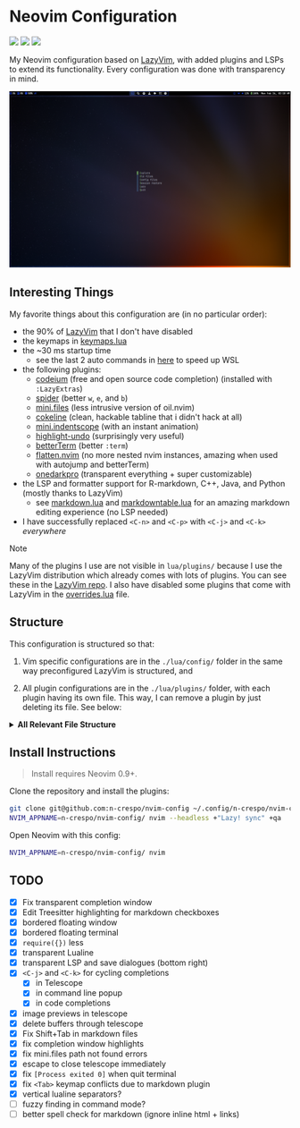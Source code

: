 # Neovim Configuration

<a href="https://dotfyle.com/n-crespo/nvim-config"><img src="https://dotfyle.com/n-crespo/nvim-config/badges/plugins?style=flat" /></a>
<a href="https://dotfyle.com/n-crespo/nvim-config"><img src="https://dotfyle.com/n-crespo/nvim-config/badges/leaderkey?style=flat" /></a>
<a href="https://dotfyle.com/n-crespo/nvim-config"><img src="https://dotfyle.com/n-crespo/nvim-config/badges/plugin-manager?style=flat" /></a>

My Neovim configuration based on [LazyVim](https://www.lazyvim.org), with added plugins and LSPs to extend its
functionality. Every configuration was done with transparency in mind.

  ![start screen](./images/starter.png)

## Interesting Things

My favorite things about this configuration are (in no particular order):

* the 90% of [LazyVim](https://www.lazyvim.org) that I don't have disabled
* the keymaps in [keymaps.lua](./lua/config/keymaps.lua)
* the ~30 ms startup time
  * see the last 2 auto commands in [here](./lua/config/autocmds.lua) to speed up WSL
* the following plugins:
  * [codeium](https://github.com/Exafunction/codeium.vim) (free and open source code completion) (installed with `:LazyExtras`)
  * [spider](https://github.com/chrisgrieser/nvim-spider) (better `w`, `e`, and `b`)
  * [mini.files](https://github.com/echasnovski/mini.files) (less intrusive version of oil.nvim)
  * [cokeline](https://github.com/willothy/nvim-cokeline) (clean, hackable tabline that i didn't hack at all)
  * [mini.indentscope](https://github.com/echasnovski/mini.indentscope) (with an instant animation)
  * [highlight-undo](https://github.com/tzachar/highlight-undo.nvim) (surprisingly very useful)
  * [betterTerm](https://github.com/CRAG666/betterTerm.nvim) (better `:term`)
  * [flatten.nvim](https://github.com/willothy/flatten.nvim) (no more nested nvim instances, amazing when used with autojump and betterTerm)
  * [onedarkpro](https://github.com/olimorris/onedarkpro.nvim) (transparent everything + super customizable)
* the LSP and formatter support for R-markdown, C++, Java, and Python (mostly thanks to LazyVim)
  * see [markdown.lua](./lua/plugins/markdown.lua) and [markdowntable.lua](./lua/plugins/markdowntable.lua) for an amazing markdown editing experience (no LSP needed)
* I have successfully replaced `<C-n>` and `<C-p>` with `<C-j>` and `<C-k>` *everywhere*

> [!Note]
> Many of the plugins I use are not visible in `lua/plugins/` because I
> use the LazyVim distribution which already comes with lots of plugins. You can
> see these in the [LazyVim repo](https://github.com/LazyVim/LazyVim). I also
> have disabled some plugins that come with LazyVim in the
> [overrides.lua](./lua/plugins/overrides.lua) file.

## Structure

This configuration is structured so that:

1) Vim specific configurations are in the
  `./lua/config/` folder  in the same way preconfigured LazyVim is structured, and

2) All plugin configurations are in the `./lua/plugins/` folder, with each
   plugin having its own file. This way, I can remove a plugin by just deleting
its file. See below:

<details>
  <summary><b>All Relevant File Structure</b></summary>

```txt
.
├── ftplugin
│  └── java.lua
├── lua
│  ├── config
│  │  ├── autocmds.lua
│  │  ├── keymaps.lua
│  │  ├── lazy.lua
│  │  └── options.lua
│  ├── plugins
│  │  ├── {plugin}.lua
│  │  └── ...
│  └── transparentlualine.lua
├── init.lua
└── README.md
```

</details>

## Install Instructions

> Install requires Neovim 0.9+.

Clone the repository and install the plugins:

```sh
git clone git@github.com:n-crespo/nvim-config ~/.config/n-crespo/nvim-config
NVIM_APPNAME=n-crespo/nvim-config/ nvim --headless +"Lazy! sync" +qa
```

Open Neovim with this config:

```sh
NVIM_APPNAME=n-crespo/nvim-config/ nvim
```

## TODO

- [x] Fix transparent completion window
- [x] Edit Treesitter highlighting for markdown checkboxes
- [x] bordered floating window
- [x] bordered floating terminal
- [x] `require({})` less
- [x] transparent Lualine
- [x] transparent LSP and save dialogues (bottom right)
- [x] `<C-j>` and `<C-k>` for cycling completions
  - [x] in Telescope
  - [x] in command line popup
  - [x] in code completions
- [x] image previews in telescope
- [x] delete buffers through telescope
- [x] Fix Shift+Tab in markdown files
- [x] fix completion window highlights
- [x] fix mini.files path not found errors
- [x] escape to close telescope immediately
- [x] fix `[Process exited 0]` when quit terminal
- [x] fix `<Tab>` keymap conflicts due to markdown plugin
- [x] vertical lualine separators?
- [ ] fuzzy finding in command mode?
- [ ] better spell check for markdown (ignore inline html + links)
